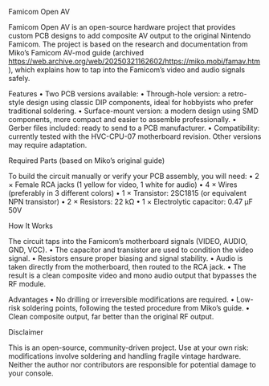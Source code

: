 Famicom Open AV

Famicom Open AV is an open-source hardware project that provides custom PCB designs to add composite AV output to the original Nintendo Famicom.
The project is based on the research and documentation from Miko’s Famicom AV-mod guide (archived https://web.archive.org/web/20250321162602/https://miko.mobi/famav.htm ), which explains how to tap into the Famicom’s video and audio signals safely.

Features
	•	Two PCB versions available:
	•	Through-hole version: a retro-style design using classic DIP components, ideal for hobbyists who prefer traditional soldering.
	•	Surface-mount version: a modern design using SMD components, more compact and easier to assemble professionally.
	•	Gerber files included: ready to send to a PCB manufacturer.
	•	Compatibility: currently tested with the HVC-CPU-07 motherboard revision.
Other versions may require adaptation.

Required Parts (based on Miko’s original guide)

To build the circuit manually or verify your PCB assembly, you will need:
	•	2 × Female RCA jacks (1 yellow for video, 1 white for audio)
	•	4 × Wires (preferably in 3 different colors)
	•	1 × Transistor: 2SC1815 (or equivalent NPN transistor)
	•	2 × Resistors: 22 kΩ
	•	1 × Electrolytic capacitor: 0.47 µF 50V

How It Works

The circuit taps into the Famicom’s motherboard signals (VIDEO, AUDIO, GND, VCC).
	•	The capacitor and transistor are used to condition the video signal.
	•	Resistors ensure proper biasing and signal stability.
	•	Audio is taken directly from the motherboard, then routed to the RCA jack.
	•	The result is a clean composite video and mono audio output that bypasses the RF module.

Advantages
	•	No drilling or irreversible modifications are required.
	•	Low-risk soldering points, following the tested procedure from Miko’s guide.
	•	Clean composite output, far better than the original RF output.

Disclaimer

This is an open-source, community-driven project. Use at your own risk: modifications involve soldering and handling fragile vintage hardware. Neither the author nor contributors are responsible for potential damage to your console.
